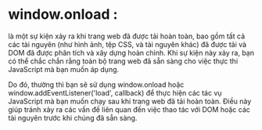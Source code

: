 # window.onload :

là một sự kiện xảy ra khi trang web đã được tải hoàn toàn, bao gồm tất cả các tài nguyên (như hình ảnh, tệp CSS, và tài nguyên khác) đã được tải và DOM đã được phân tích và xây dựng hoàn chỉnh. Khi sự kiện này xảy ra, bạn có thể chắc chắn rằng toàn bộ trang web đã sẵn sàng cho việc thực thi JavaScript mà bạn muốn áp dụng.

Do đó, thường thì bạn sẽ sử dụng window.onload hoặc window.addEventListener('load', callback) để thực hiện các tác vụ JavaScript mà bạn muốn chạy sau khi trang web đã tải hoàn toàn. Điều này giúp tránh xảy ra các vấn đề liên quan đến việc thao tác với DOM hoặc các tài nguyên trước khi chúng đã sẵn sàng.

